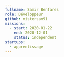 ```yaml
---
fullname: Samir Benfares
role: Développeur
github: mistersam91
missions:
  - start: 2020-01-22
    end: 2020-12-01
    status: independent
startups:
  - apprentissage
---
```

